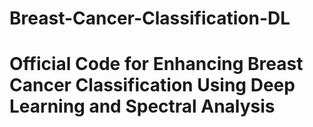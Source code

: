 # Breast-Cancer-Classification-DL
# Official Code for Enhancing Breast Cancer Classification Using Deep Learning and Spectral Analysis 
